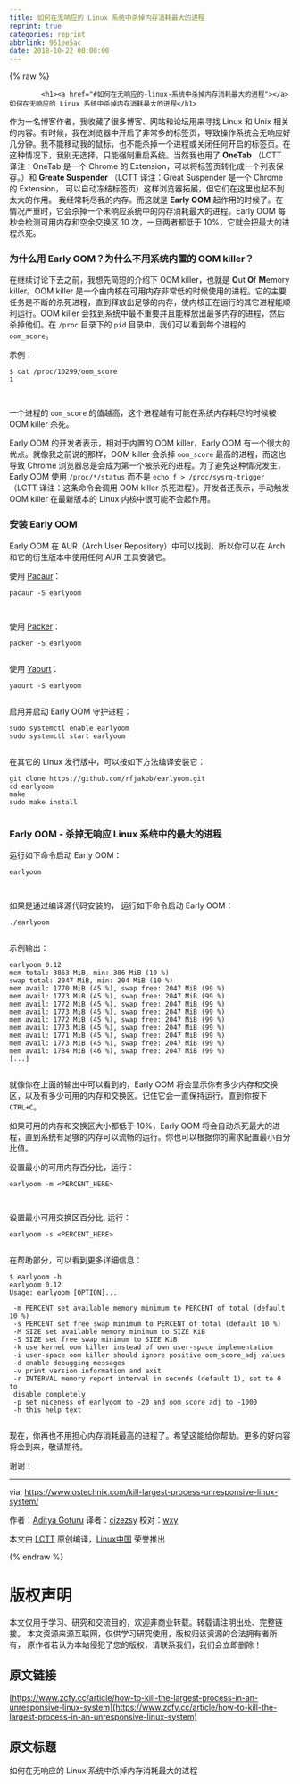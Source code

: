 ```yaml
---
title: 如何在无响应的 Linux 系统中杀掉内存消耗最大的进程
reprint: true
categories: reprint
abbrlink: 961ee5ac
date: 2018-10-22 00:00:00
---
```


{% raw %}

            <h1><a href="#如何在无响应的-linux-系统中杀掉内存消耗最大的进程"></a>如何在无响应的 Linux 系统中杀掉内存消耗最大的进程</h1>
<p>作为一名博客作者，我收藏了很多博客、网站和论坛用来寻找 Linux 和 Unix 相关的内容。有时候，我在浏览器中开启了非常多的标签页，导致操作系统会无响应好几分钟。我不能移动我的鼠标，也不能杀掉一个进程或关闭任何开启的标签页。在这种情况下，我别无选择，只能强制重启系统。当然我也用了 <strong>OneTab</strong> （LCTT 译注：OneTab 是一个 Chrome 的 Extension，可以将标签页转化成一个列表保存。）和 <strong>Greate Suspender</strong> （LCTT 译注：Great Suspender 是一个 Chrome 的 Extension， 可以自动冻结标签页）这样浏览器拓展，但它们在这里也起不到太大的作用。 我经常耗尽我的内存。而这就是 <strong>Early OOM</strong> 起作用的时候了。在情况严重时，它会杀掉一个未响应系统中的内存消耗最大的进程。Early OOM 每秒会检测可用内存和空余交换区 10 次，一旦两者都低于 10%，它就会把最大的进程杀死。</p>
<h3><a href="#为什么用-early-oom为什么不用系统内置的-oom-killer"></a>为什么用 Early OOM？为什么不用系统内置的 OOM killer？</h3>
<p>在继续讨论下去之前，我想先简短的介绍下 OOM killer，也就是 <strong>O</strong>ut <strong>O</strong>f <strong>M</strong>emory killer。OOM killer 是一个由内核在可用内存非常低的时候使用的进程。它的主要任务是不断的杀死进程，直到释放出足够的内存，使内核正在运行的其它进程能顺利运行。OOM killer 会找到系统中最不重要并且能释放出最多内存的进程，然后杀掉他们。在 <code>/proc</code> 目录下的 <code>pid</code> 目录中，我们可以看到每个进程的 <code>oom_score</code>。</p>
<p>示例：</p>
<pre><code class="hljs lsl">$ cat /proc/<span class="hljs-number">10299</span>/oom_score
<span class="hljs-number">1</span>

</code></pre><p>一个进程的 <code>oom_score</code> 的值越高，这个进程越有可能在系统内存耗尽的时候被 OOM killer 杀死。</p>
<p>Early OOM 的开发者表示，相对于内置的 OOM killer，Early OOM 有一个很大的优点。就像我之前说的那样，OOM killer 会杀掉 <code>oom_score</code> 最高的进程，而这也导致 Chrome 浏览器总是会成为第一个被杀死的进程。为了避免这种情况发生，Early OOM 使用 <code>/proc/*/status</code> 而不是 <code>echo f &gt; /proc/sysrq-trigger</code>（LCTT 译注：这条命令会调用 OOM killer 杀死进程）。开发者还表示，手动触发 OOM killer 在最新版本的 Linux 内核中很可能不会起作用。</p>
<h3><a href="#安装-early-oom"></a>安装 Early OOM</h3>
<p>Early OOM 在 AUR（Arch User Repository）中可以找到，所以你可以在 Arch 和它的衍生版本中使用任何 AUR 工具安装它。</p>
<p>使用 <a href="https://www.ostechnix.com/install-pacaur-arch-linux/">Pacaur</a>：</p>
<pre><code class="hljs ebnf"><span class="hljs-attribute">pacaur -S earlyoom</span>

</code></pre><p>使用 <a href="https://www.ostechnix.com/install-packer-arch-linux-2/">Packer</a>：</p>
<pre><code class="hljs ebnf"><span class="hljs-attribute">packer -S earlyoom</span>

</code></pre><p>使用 <a href="https://www.ostechnix.com/install-yaourt-arch-linux/">Yaourt</a>：</p>
<pre><code class="hljs ebnf"><span class="hljs-attribute">yaourt -S earlyoom</span>

</code></pre><p>启用并启动 Early OOM 守护进程：</p>
<pre><code class="hljs routeros">sudo systemctl <span class="hljs-builtin-name">enable</span> earlyoom
sudo systemctl start earlyoom

</code></pre><p>在其它的 Linux 发行版中，可以按如下方法编译安装它：</p>
<pre><code class="hljs vim">git clone http<span class="hljs-variable">s:</span>//github.<span class="hljs-keyword">com</span>/rfjakob/earlyoom.git
<span class="hljs-keyword">cd</span> earlyoom
<span class="hljs-keyword">make</span>
sudo <span class="hljs-keyword">make</span> install

</code></pre><h3><a href="#early-oom---杀掉无响应-linux-系统中的最大的进程"></a>Early OOM - 杀掉无响应 Linux 系统中的最大的进程</h3>
<p>运行如下命令启动 Early OOM：</p>
<pre><code class="hljs ebnf"><span class="hljs-attribute">earlyoom</span>

</code></pre><p>如果是通过编译源代码安装的， 运行如下命令启动 Early OOM：</p>
<pre><code class="hljs jboss-cli"><span class="hljs-string">./earlyoom</span>

</code></pre><p>示例输出：</p>
<pre><code class="hljs groovy">earlyoom <span class="hljs-number">0.12</span>
mem <span class="hljs-string">total:</span> <span class="hljs-number">3863</span> MiB, <span class="hljs-string">min:</span> <span class="hljs-number">386</span> MiB (<span class="hljs-number">10</span> %)
swap <span class="hljs-string">total:</span> <span class="hljs-number">2047</span> MiB, <span class="hljs-string">min:</span> <span class="hljs-number">204</span> MiB (<span class="hljs-number">10</span> %)
mem <span class="hljs-string">avail:</span> <span class="hljs-number">1770</span> MiB (<span class="hljs-number">45</span> %), swap <span class="hljs-string">free:</span> <span class="hljs-number">2047</span> MiB (<span class="hljs-number">99</span> %)
mem <span class="hljs-string">avail:</span> <span class="hljs-number">1773</span> MiB (<span class="hljs-number">45</span> %), swap <span class="hljs-string">free:</span> <span class="hljs-number">2047</span> MiB (<span class="hljs-number">99</span> %)
mem <span class="hljs-string">avail:</span> <span class="hljs-number">1772</span> MiB (<span class="hljs-number">45</span> %), swap <span class="hljs-string">free:</span> <span class="hljs-number">2047</span> MiB (<span class="hljs-number">99</span> %)
mem <span class="hljs-string">avail:</span> <span class="hljs-number">1773</span> MiB (<span class="hljs-number">45</span> %), swap <span class="hljs-string">free:</span> <span class="hljs-number">2047</span> MiB (<span class="hljs-number">99</span> %)
mem <span class="hljs-string">avail:</span> <span class="hljs-number">1772</span> MiB (<span class="hljs-number">45</span> %), swap <span class="hljs-string">free:</span> <span class="hljs-number">2047</span> MiB (<span class="hljs-number">99</span> %)
mem <span class="hljs-string">avail:</span> <span class="hljs-number">1773</span> MiB (<span class="hljs-number">45</span> %), swap <span class="hljs-string">free:</span> <span class="hljs-number">2047</span> MiB (<span class="hljs-number">99</span> %)
mem <span class="hljs-string">avail:</span> <span class="hljs-number">1771</span> MiB (<span class="hljs-number">45</span> %), swap <span class="hljs-string">free:</span> <span class="hljs-number">2047</span> MiB (<span class="hljs-number">99</span> %)
mem <span class="hljs-string">avail:</span> <span class="hljs-number">1773</span> MiB (<span class="hljs-number">45</span> %), swap <span class="hljs-string">free:</span> <span class="hljs-number">2047</span> MiB (<span class="hljs-number">99</span> %)
mem <span class="hljs-string">avail:</span> <span class="hljs-number">1784</span> MiB (<span class="hljs-number">46</span> %), swap <span class="hljs-string">free:</span> <span class="hljs-number">2047</span> MiB (<span class="hljs-number">99</span> %)
[...]

</code></pre><p>就像你在上面的输出中可以看到的，Early OOM 将会显示你有多少内存和交换区，以及有多少可用的内存和交换区。记住它会一直保持运行，直到你按下 <code>CTRL+C</code>。</p>
<p>如果可用的内存和交换区大小都低于 10%，Early OOM 将会自动杀死最大的进程，直到系统有足够的内存可以流畅的运行。你也可以根据你的需求配置最小百分比值。</p>
<p>设置最小的可用内存百分比，运行：</p>
<pre><code class="hljs xml">earlyoom -m <span class="hljs-tag">&lt;<span class="hljs-name">PERCENT_HERE</span>&gt;</span>

</code></pre><p>设置最小可用交换区百分比, 运行：</p>
<pre><code class="hljs xml">earlyoom -s <span class="hljs-tag">&lt;<span class="hljs-name">PERCENT_HERE</span>&gt;</span>

</code></pre><p>在帮助部分，可以看到更多详细信息：</p>
<pre><code class="hljs sql">$ earlyoom -h
earlyoom 0.12
Usage: earlyoom [OPTION]...

 -m PERCENT <span class="hljs-keyword">set</span> available <span class="hljs-keyword">memory</span> <span class="hljs-keyword">minimum</span> <span class="hljs-keyword">to</span> <span class="hljs-keyword">PERCENT</span> <span class="hljs-keyword">of</span> total (<span class="hljs-keyword">default</span> <span class="hljs-number">10</span> %)
 -s <span class="hljs-keyword">PERCENT</span> <span class="hljs-keyword">set</span> free swap <span class="hljs-keyword">minimum</span> <span class="hljs-keyword">to</span> <span class="hljs-keyword">PERCENT</span> <span class="hljs-keyword">of</span> total (<span class="hljs-keyword">default</span> <span class="hljs-number">10</span> %)
 -M <span class="hljs-keyword">SIZE</span> <span class="hljs-keyword">set</span> available <span class="hljs-keyword">memory</span> <span class="hljs-keyword">minimum</span> <span class="hljs-keyword">to</span> <span class="hljs-keyword">SIZE</span> KiB
 -S <span class="hljs-keyword">SIZE</span> <span class="hljs-keyword">set</span> free swap <span class="hljs-keyword">minimum</span> <span class="hljs-keyword">to</span> <span class="hljs-keyword">SIZE</span> KiB
 -k <span class="hljs-keyword">use</span> kernel oom killer instead <span class="hljs-keyword">of</span> own <span class="hljs-keyword">user</span>-<span class="hljs-keyword">space</span> implementation
 -i <span class="hljs-keyword">user</span>-<span class="hljs-keyword">space</span> oom killer should <span class="hljs-keyword">ignore</span> positive oom_score_adj <span class="hljs-keyword">values</span>
 -d <span class="hljs-keyword">enable</span> debugging messages
 -v print <span class="hljs-keyword">version</span> information <span class="hljs-keyword">and</span> <span class="hljs-keyword">exit</span>
 -r <span class="hljs-built_in">INTERVAL</span> <span class="hljs-keyword">memory</span> report <span class="hljs-built_in">interval</span> <span class="hljs-keyword">in</span> seconds (<span class="hljs-keyword">default</span> <span class="hljs-number">1</span>), <span class="hljs-keyword">set</span> <span class="hljs-keyword">to</span> <span class="hljs-number">0</span> <span class="hljs-keyword">to</span>
 <span class="hljs-keyword">disable</span> completely
 -p <span class="hljs-keyword">set</span> niceness <span class="hljs-keyword">of</span> earlyoom <span class="hljs-keyword">to</span> <span class="hljs-number">-20</span> <span class="hljs-keyword">and</span> oom_score_adj <span class="hljs-keyword">to</span> <span class="hljs-number">-1000</span>
 -h this <span class="hljs-keyword">help</span> <span class="hljs-built_in">text</span>

</code></pre><p>现在，你再也不用担心内存消耗最高的进程了。希望这能给你帮助。更多的好内容将会到来，敬请期待。</p>
<p>谢谢！</p>
<hr>
<p>via: <a href="https://www.ostechnix.com/kill-largest-process-unresponsive-linux-system/">https://www.ostechnix.com/kill-largest-process-unresponsive-linux-system/</a></p>
<p>作者：<a href="https://www.ostechnix.com">Aditya Goturu</a> 译者：<a href="https://github.com/cizezsy">cizezsy</a> 校对：<a href="https://github.com/wxy">wxy</a></p>
<p>本文由 <a href="https://github.com/LCTT/TranslateProject">LCTT</a> 原创编译，<a href="https://linux.cn/">Linux中国</a> 荣誉推出</p>

          
{% endraw %}

# 版权声明
本文仅用于学习、研究和交流目的，欢迎非商业转载。转载请注明出处、完整链接。
本文资源来源互联网，仅供学习研究使用，版权归该资源的合法拥有者所有，
原作者若认为本站侵犯了您的版权，请联系我们，我们会立即删除！

## 原文链接
[https://www.zcfy.cc/article/how-to-kill-the-largest-process-in-an-unresponsive-linux-system](https://www.zcfy.cc/article/how-to-kill-the-largest-process-in-an-unresponsive-linux-system)

## 原文标题
如何在无响应的 Linux 系统中杀掉内存消耗最大的进程
